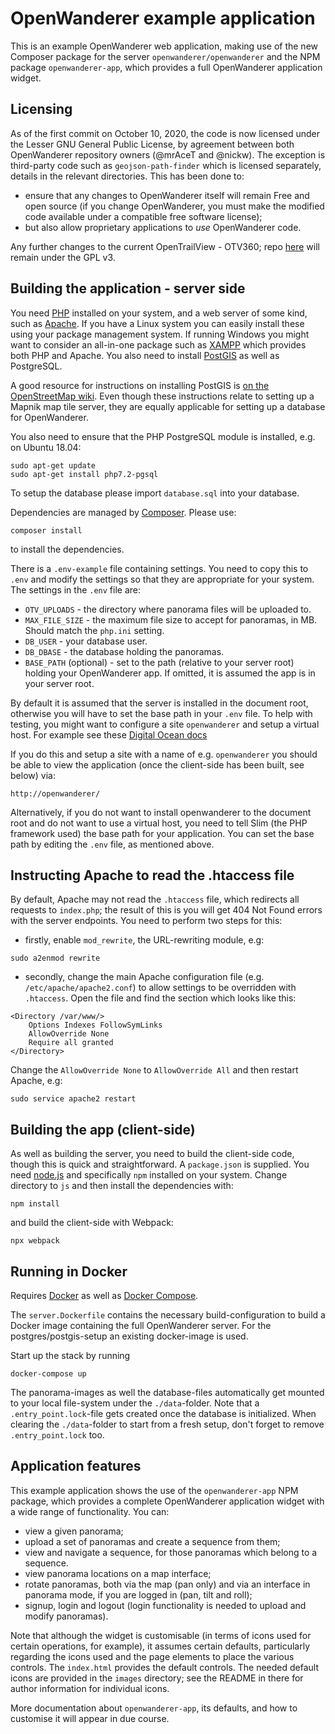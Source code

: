 OpenWanderer example application 
================================

This is an example OpenWanderer web application, making use of the new Composer package for the server `openwanderer/openwanderer` and the NPM package `openwanderer-app`, which provides a full OpenWanderer application widget.

Licensing
---------

As of the first commit on October 10, 2020, the code is now licensed under the Lesser GNU General Public License, by agreement between both OpenWanderer repository owners (@mrAceT and @nickw). The exception is third-party code such as `geojson-path-finder` which is licensed separately, details in the relevant directories. This has been done to:

- ensure that any changes to OpenWanderer itself will remain Free and open source (if you change OpenWanderer, you must make the modified code available under a compatible free software license); 
- but also allow proprietary applications to *use* OpenWanderer code.

Any further changes to the current OpenTrailView - OTV360; repo [here](https://gitlab.com/nickw1/opentrailview) will remain under the GPL v3.

Building the application - server side 
--------------------------------------

You need [PHP](https://php.net) installed on your system, and a web server of some kind, such as [Apache](https://apache.org). If you have a Linux system you can easily install these using your package management system. If running Windows you might want to consider an all-in-one package such as [XAMPP](https://www.apachefriends.org/download.html) which provides both PHP and Apache. You also need to install [PostGIS](https://postgis.net) as well as PostgreSQL.

A good resource for instructions on installing PostGIS is [on the OpenStreetMap wiki](https://wiki.openstreetmap.org/wiki/PostGIS/Installation). Even though these instructions relate to setting up a Mapnik map tile server, they are equally applicable for setting up a database for OpenWanderer. 

You also need to ensure that the PHP PostgreSQL module is installed, e.g. on Ubuntu 18.04:
```
sudo apt-get update
sudo apt-get install php7.2-pgsql
```

To setup the database please import `database.sql` into your database.

Dependencies are managed by [Composer](https://getcomposer.org). Please use:

`composer install`

to install the dependencies.

There is a `.env-example` file containing settings. You need to copy this to `.env` and modify the settings so that they are appropriate for your system.
The settings in the `.env` file are:

- `OTV_UPLOADS` - the directory where panorama files will be uploaded to.
- `MAX_FILE_SIZE` - the maximum file size to accept for panoramas, in MB. Should match the `php.ini` setting.
- `DB_USER` - your database user.
- `DB_DBASE` - the database holding the panoramas.
- `BASE_PATH` (optional) - set to the path (relative to your server root) holding your OpenWanderer app. If omitted, it is assumed the app is in your server root.

By default it is assumed that the server is installed in the document root, otherwise you will have to set the base path in your `.env` file. To help with testing, you might want to configure a site `openwanderer` and setup a virtual host. 
For example see these [Digital Ocean docs](https://www.digitalocean.com/community/tutorials/how-to-set-up-apache-virtual-hosts-on-ubuntu-18-04)

If you do this and setup a site with a name of e.g. `openwanderer` you should be able to view the application (once the client-side has been built, see below) via:

`http://openwanderer/`

Alternatively, if you do not want to install openwanderer to the document root and do not want to use a virtual host, you need to tell Slim (the PHP framework used) the base path for your application. You can set the base path by editing the `.env` file, as mentioned above. 

Instructing Apache to read the .htaccess file
---------------------------------------------

By default, Apache may not read the `.htaccess` file, which redirects all
requests to `index.php`; the result of this is you will get 404 Not Found errors with the server endpoints. You need to perform two steps for this:

- firstly, enable `mod_rewrite`, the URL-rewriting module, e.g:

```
sudo a2enmod rewrite
```

- secondly, change the main Apache configuration file (e.g. `/etc/apache/apache2.conf`) to allow settings to be overridden with `.htaccess`. Open the file and find the section which looks like this:
```
<Directory /var/www/>
    Options Indexes FollowSymLinks
    AllowOverride None
    Require all granted
</Directory>
```
Change the `AllowOverride None` to `AllowOverride All` and then restart Apache, e.g:
```
sudo service apache2 restart
```

Building the app (client-side)
------------------------------

As well as building the server, you need to build the client-side code, though this is quick and straightforward. A `package.json` is supplied. You need [node.js](https://nodejs.org) and specifically `npm` installed on your system. Change directory to `js` and then install the dependencies with:
```
npm install
```
and build the client-side with Webpack:
```
npx webpack
```

Running in Docker
-----------------

Requires [Docker](https://docs.docker.com/get-docker/) as well as [Docker Compose](https://docs.docker.com/compose/install/).

The `server.Dockerfile` contains the necessary build-configuration to build a Docker image containing the full OpenWanderer server. For the postgres/postgis-setup an existing docker-image is used.  

Start up the stack by running 
```
docker-compose up
```

The panorama-images as well the database-files automatically get mounted to your local file-system under the `./data`-folder. Note that a `.entry_point.lock`-file gets created once the database is initialized. When clearing the `./data`-folder to start from a fresh setup, don't forget to remove `.entry_point.lock` too.

Application features
--------------------

This example application shows the use of the `openwanderer-app` NPM package, which provides a complete OpenWanderer application widget with a wide range of functionality. You can:

- view a given panorama;
- upload a set of panoramas and create a sequence from them;
- view and navigate a sequence, for those panoramas which belong to a sequence.
- view panorama locations on a map interface; 
- rotate panoramas, both via the map (pan only) and via an interface in panorama mode, if you are logged in (pan, tilt and roll);
- signup, login and logout (login functionality is needed to upload and modify panoramas).

Note that although the widget is customisable (in terms of icons used for certain operations, for example), it assumes certain defaults, particularly regarding the icons used and the page elements to place the various controls. The `index.html` provides the default controls. The needed default icons are provided in the `images` directory; see the README in there for author information for individual icons.

More documentation about `openwanderer-app`, its defaults, and how to customise it will appear in due course.
